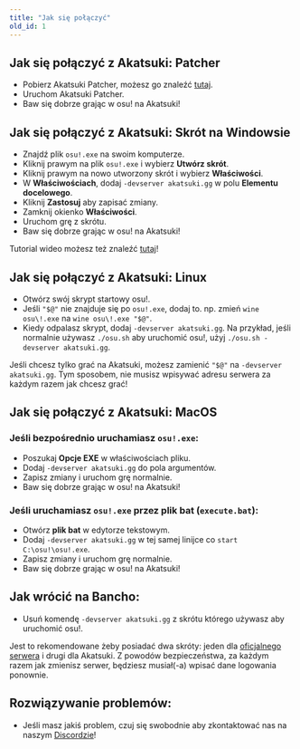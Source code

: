 ```yaml
---
title: "Jak się połączyć"
old_id: 1
---
```


## Jak się połączyć z Akatsuki: Patcher

- Pobierz Akatsuki Patcher, możesz go znaleźć [tutaj](https://akatsuki.gg/patcher).
- Uruchom Akatsuki Patcher.
- Baw się dobrze grając w osu! na Akatsuki!

## Jak się połączyć z Akatsuki: Skrót na Windowsie

- Znajdź plik `osu!.exe` na swoim komputerze.
- Kliknij prawym na plik `osu!.exe` i wybierz **Utwórz skrót**.
- Kliknij prawym na nowo utworzony skrót i wybierz **Właściwości**.
- W **Właściwościach**, dodaj `-devserver akatsuki.gg` w polu **Elementu docelowego**.
- Kliknij **Zastosuj** aby zapisać zmiany.
- Zamknij okienko **Właściwości**.
- Uruchom grę z skrótu.
- Baw się dobrze grając w osu! na Akatsuki!

Tutorial wideo możesz też znaleźć [tutaj](https://youtu.be/vN8zqgmN_kI)!

## Jak się połączyć z Akatsuki: Linux 

- Otwórz swój skrypt startowy osu!.
- Jeśli `"$@"` nie znajduje się po `osu!.exe`, dodaj to. np. zmień `wine osu\!.exe` na `wine osu\!.exe "$@"`.
- Kiedy odpalasz skrypt, dodaj `-devserver akatsuki.gg`. Na przykład, jeśli normalnie używasz `./osu.sh` aby uruchomić osu!, użyj `./osu.sh -devserver akatsuki.gg`.

Jeśli chcesz tylko grać na Akatsuki, możesz zamienić `"$@"` na `-devserver akatsuki.gg`. Tym sposobem, nie musisz wpisywać adresu serwera za każdym razem jak chcesz grać!

## Jak się połączyć z Akatsuki: MacOS

### Jeśli bezpośrednio uruchamiasz `osu!.exe`: 
- Poszukaj **Opcje EXE** w właściwościach pliku.
- Dodaj `-devserver akatsuki.gg` do pola argumentów.
- Zapisz zmiany i uruchom grę normalnie.
- Baw się dobrze grając w osu! na Akatsuki!

### Jeśli uruchamiasz `osu!.exe` przez plik bat (`execute.bat`):
- Otwórz **plik bat** w edytorze tekstowym.
- Dodaj `-devserver akatsuki.gg` w tej samej linijce co `start C:\osu!\osu!.exe`.
- Zapisz zmiany i uruchom grę normalnie.
- Baw się dobrze grając w osu! na Akatsuki!

## Jak wrócić na Bancho:

- Usuń komendę `-devserver akatsuki.gg` z skrótu którego używasz aby uruchomić osu!.

Jest to rekomendowane żeby posiadać dwa skróty: jeden dla [oficjalnego serwera](https://osu.ppy.sh) i drugi dla Akatsuki. Z powodów bezpieczeństwa, za każdym razem jak zmienisz serwer, będziesz musiał(-a) wpisać dane logowania ponownie.

## Rozwiązywanie problemów:

- Jeśli masz jakiś problem, czuj się swobodnie aby zkontaktować nas na naszym [Discordzie](https://akatsuki.gg/discord)!
